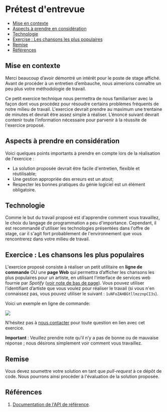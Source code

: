 # Prétest d'entrevue

- [Mise en contexte](#mise-en-contexte)
- [Aspects à prendre en considération](#aspects-à-prendre-en-considération)
- [Technologie](#technologie)
- [Exercise : Les chansons les plus populaires](#exercise-les-chansons-les-plus-populaires)
- [Remise](#remise)
- [Références](#r%C3%A9f%C3%A9rences)

## Mise en contexte

Merci beaucoup d’avoir démontré un intérêt pour le poste de stage affiché. Avant de procéder à un entretien d’embauche, nous aimerions connaître un peu plus votre méthodologie de travail.

Ce petit exercice technique nous permettra de nous familiariser avec la façon dont vous procédez pour résoudre certains problèmes fréquents de notre milieu de travail. L'exercice devrait prendre au maximum une trentaine de minutes et devrait être assez simple à réaliser. L’énoncé suivant devrait contenir toute l’information nécessaire pour parvenir à la réussite de l'exercice proposé.

## Aspects à prendre en considération

Voici quelques points importants à prendre en compte lors de la réalisation de l'exercice :

 - La solution proposée devrait être facile d'entretien, flexible et réutilisable;
 - Une gestion appropriée des erreurs est un atout;
 - Respecter les bonnes pratiques du génie logiciel est un élément obligatoire.

## Technologie

Comme le but du travail proposé est d'apprendre comment vous travaillez, le choix du langage de programmation a peu d'importance. Cependant, il est recommandé d'utiliser les technologies présentées dans l'offre de stage, car il s'agit fort probablement de l'environnement que vous rencontrerez dans votre milieu de travail.

## Exercice : Les chansons les plus populaires

L'exercice proposé consiste à réaliser un petit utilitaire en **ligne de commande** OU une **page Web** qui permettra d’afficher les chansons les plus populaires pour un artiste, en utilisant l'interface de services web fournie par _Spotify_ ([voir note de bas de page](#remise)). Vous pouvez utiliser l’identifiant d’artiste que vous voulez pour réaliser le travail (si vous n'en connaissez pas, vous pouvez utiliser le suivant : `1uNFoZAHBGtllmzznpCI3s`).

Voici un exemple en ligne de commande:

![](http://i.imgur.com/IVF0HL9.png)

N’hésitez pas à [nous contacter](https://github.com/coemobile/pretest-entrevue/issues/new) pour toute question en lien avec cet exercice.

**Important** : Veuillez prendre note qu’il n’y a pas de bonne ou de mauvaise réponse ; nous désirons simplement voir comment vous travaillez.

## Remise

Vous devez soumettre votre solution en tant que _pull-request_ à ce dépôt de code. Nous pourrons ainsi procéder à l'évaluation de la solution proposée.

## Références

1. [Documentation de l'API de référence](https://developer.spotify.com/web-api/get-artists-top-tracks/).
